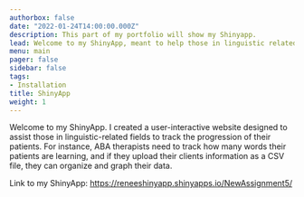 ```yaml
---
authorbox: false
date: "2022-01-24T14:00:00.000Z"
description: This part of my portfolio will show my Shinyapp.
lead: Welcome to my ShinyApp, meant to help those in linguistic related fields track the progress of their patients.
menu: main
pager: false
sidebar: false
tags:
- Installation
title: ShinyApp
weight: 1
---
```


Welcome to my ShinyApp. I created a user-interactive website designed to assist those in linguistic-related fields to track the progression of their patients. For instance, ABA therapists need to track how many words their patients are learning, and if they upload their clients information as a CSV file, they can organize and graph their data.

Link to my ShinyApp: https://reneeshinyapp.shinyapps.io/NewAssignment5/   
 




